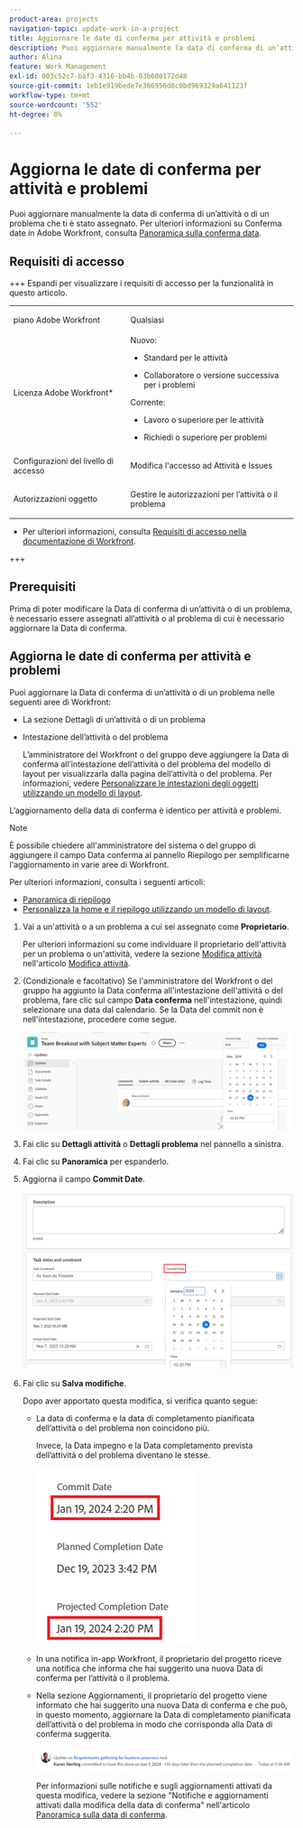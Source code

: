 ```yaml
---
product-area: projects
navigation-topic: update-work-in-a-project
title: Aggiornare le date di conferma per attività e problemi
description: Puoi aggiornare manualmente la data di conferma di un’attività o di un problema che ti è stato assegnato. Per ulteriori informazioni sulle date di conferma in Adobe Workfront, consulta Panoramica sulla data di conferma.
author: Alina
feature: Work Management
exl-id: 003c52c7-baf3-4316-bb4b-83b600172d48
source-git-commit: 1eb1e919bede7e366956d8c0bd969329a641123f
workflow-type: tm+mt
source-wordcount: '552'
ht-degree: 0%

---
```



# Aggiorna le date di conferma per attività e problemi

<!--Audited: 07/2024-->

<!--<span class="preview">The highlighted information on this page refers to functionality not yet generally available. It is available only in the Preview environment for all customers, or in the Production environment for customers who enabled fast releases.</span>

<span class="preview">For information about fast releases, see [Enable or disable fast releases for your organization](/help/quicksilver/administration-and-setup/set-up-workfront/configure-system-defaults/enable-fast-release-process.md).</span>

<span class="preview">For information about the current release, see [Third Quarter 2024 release overview](/help/quicksilver/product-announcements/product-releases/24-q3-release-activity/24-q3-release-overview.md).</span>-->

Puoi aggiornare manualmente la data di conferma di un’attività o di un problema che ti è stato assegnato. Per ulteriori informazioni su Conferma date in Adobe Workfront, consulta [Panoramica sulla conferma data](../../../manage-work/projects/updating-work-in-a-project/overview-of-commit-dates.md).

## Requisiti di accesso

<!--Audited: 01/2024-->

+++ Espandi per visualizzare i requisiti di accesso per la funzionalità in questo articolo.

<table style="table-layout:auto"> 
 <col> 
 <col> 
 <tbody> 
  <tr> 
   <td role="rowheader">piano Adobe Workfront</td> 
   <td> <p>Qualsiasi</p> </td> 
  </tr> 
  <tr> 
   <td role="rowheader">Licenza Adobe Workfront*</td> 
   <td> 
   Nuovo:
   <ul>
   <li><p>Standard per le attività</p> </li>
   <li><p>Collaboratore o versione successiva per i problemi</p></li>
   </ul>
   Corrente:
<ul>
   <li><p>Lavoro o superiore per le attività</p></li> 
   <li><p>Richiedi o superiore per problemi</p></li>
</ul>

</td> 
  </tr> 
  <tr> 
   <td role="rowheader">Configurazioni del livello di accesso</td> 
   <td> <p>Modifica l'accesso ad Attività e Issues</p> </td> 
  </tr> 
  <tr> 
   <td role="rowheader">Autorizzazioni oggetto</td> 
   <td> <p>Gestire le autorizzazioni per l’attività o il problema</p> </td> 
  </tr> 
 </tbody> 
</table>

* Per ulteriori informazioni, consulta [Requisiti di accesso nella documentazione di Workfront](/help/quicksilver/administration-and-setup/add-users/access-levels-and-object-permissions/access-level-requirements-in-documentation.md).

+++

## Prerequisiti

Prima di poter modificare la Data di conferma di un’attività o di un problema, è necessario essere assegnati all’attività o al problema di cui è necessario aggiornare la Data di conferma.

## Aggiorna le date di conferma per attività e problemi


Puoi aggiornare la Data di conferma di un’attività o di un problema nelle seguenti aree di Workfront:

* La sezione Dettagli di un’attività o di un problema
* Intestazione dell’attività o del problema

  L’amministratore del Workfront o del gruppo deve aggiungere la Data di conferma all’intestazione dell’attività o del problema del modello di layout per visualizzarla dalla pagina dell’attività o del problema.
Per informazioni, vedere [Personalizzare le intestazioni degli oggetti utilizzando un modello di layout](/help/quicksilver/administration-and-setup/customize-workfront/use-layout-templates/customize-object-headers.md).

L’aggiornamento della data di conferma è identico per attività e problemi.

>[!NOTE]
>
>È possibile chiedere all&#39;amministratore del sistema o del gruppo di aggiungere il campo Data conferma al pannello Riepilogo per semplificarne l&#39;aggiornamento in varie aree di Workfront.
>
>Per ulteriori informazioni, consulta i seguenti articoli:
>
>* [Panoramica di riepilogo](/help/quicksilver/workfront-basics/the-new-workfront-experience/summary-overview.md)
>* [Personalizza la home e il riepilogo utilizzando un modello di layout](/help/quicksilver/administration-and-setup/customize-workfront/use-layout-templates/customize-home-summary-layout-template.md).


1. Vai a un&#39;attività o a un problema a cui sei assegnato come **Proprietario**.

   Per ulteriori informazioni su come individuare il proprietario dell&#39;attività per un problema o un&#39;attività, vedere la sezione [Modifica attività](../../../manage-work/tasks/manage-tasks/edit-tasks.md#assignments) nell&#39;articolo [Modifica attività](../../../manage-work/tasks/manage-tasks/edit-tasks.md).

1. (Condizionale e facoltativo) Se l&#39;amministratore del Workfront o del gruppo ha aggiunto la Data conferma all&#39;intestazione dell&#39;attività o del problema, fare clic sul campo **Data conferma** nell&#39;intestazione, quindi selezionare una data dal calendario. Se la Data del commit non è nell&#39;intestazione, procedere come segue.

   ![](assets/commit-date-task-header.png)

1. Fai clic su **Dettagli attività** o **Dettagli problema** nel pannello a sinistra.
1. Fai clic su **Panoramica** per espanderlo.
1. Aggiorna il campo **Commit Date**.

   ![](assets/task-commit-date-edit-highlighted-details-page.png)

1. Fai clic su **Salva modifiche**.

   Dopo aver apportato questa modifica, si verifica quanto segue:

   * La data di conferma e la data di completamento pianificata dell’attività o del problema non coincidono più.

     Invece, la Data impegno e la Data completamento prevista dell’attività o del problema diventano le stesse.

     ![](assets/task-projected-completion-date-in-details-highlighted-nwe-350x230.png)

   * In una notifica in-app Workfront, il proprietario del progetto riceve una notifica che informa che hai suggerito una nuova Data di conferma per l’attività o il problema.
   * Nella sezione Aggiornamenti, il proprietario del progetto viene informato che hai suggerito una nuova Data di conferma e che può, in questo momento, aggiornare la Data di completamento pianificata dell’attività o del problema in modo che corrisponda alla Data di conferma suggerita.

     ![](assets/project-owner-notification-update-stream-that-commit-date-affects-project-timeline.png)


     <!--![](assets/project-owner-notification-update-stream-that-commit-date-affects-project-timeline-highlighted-nwe-350x139.png)-->

     Per informazioni sulle notifiche e sugli aggiornamenti attivati da questa modifica, vedere la sezione &quot;Notifiche e aggiornamenti attivati dalla modifica della data di conferma&quot; nell&#39;articolo [Panoramica sulla data di conferma](/help/quicksilver/manage-work/projects/updating-work-in-a-project/overview-of-commit-dates.md).

<!--at the Production update stream when removing legacy - replace the last bullet with: The Project Owner is notified in the Systems Activity and the All tabs of the Updates section that you have suggested a new Commit Date. They can then update the Planned Completion Date accordingly by editing the task or the issue.-->